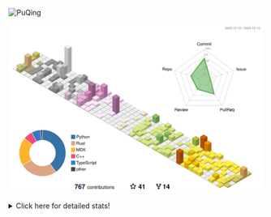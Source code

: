 ![PuQing](https://user-images.githubusercontent.com/27223114/171565019-9a56fae6-b08b-421f-99db-7e830da42371.png)

![](./profile-3d-contrib/profile-season-animate.svg)

<details>
<summary>Click here for detailed stats!</summary>

<!--START_SECTION:waka-->
![Lines of code](https://img.shields.io/badge/From%20Hello%20World%20I%27ve%20Written-1.5%20million%20lines%20of%20code-blue)

**🐱 My GitHub Data** 

> 📦 413.4 kB Used in GitHub's Storage 
 > 
> 🚫 Not Opted to Hire
 > 
> 📜 38 Public Repositories 
 > 
> 🔑 32 Private Repositories 
 > 
**I'm an Early 🐤** 

```text
🌞 Morning                615 commits         ██░░░░░░░░░░░░░░░░░░░░░░░   07.39 % 
🌆 Daytime                3629 commits        ███████████░░░░░░░░░░░░░░   43.58 % 
🌃 Evening                1912 commits        ██████░░░░░░░░░░░░░░░░░░░   22.96 % 
🌙 Night                  2171 commits        ███████░░░░░░░░░░░░░░░░░░   26.07 % 
```


📊 **This Week I Spent My Time On** 

```text
💬 Programming Languages: 
Rust                     8 hrs 28 mins       █████░░░░░░░░░░░░░░░░░░░░   19.40 % 
Browsing                 6 hrs 15 mins       ████░░░░░░░░░░░░░░░░░░░░░   14.33 % 
Other                    5 hrs 47 mins       ███░░░░░░░░░░░░░░░░░░░░░░   13.26 % 
Fish Touching            4 hrs 14 mins       ██░░░░░░░░░░░░░░░░░░░░░░░   09.72 % 
Communicating            3 hrs 23 mins       ██░░░░░░░░░░░░░░░░░░░░░░░   07.75 % 

🔥 Editors: 
VS Code                  12 hrs 29 mins      ███████░░░░░░░░░░░░░░░░░░   28.57 % 
Chrome                   12 hrs 26 mins      ███████░░░░░░░░░░░░░░░░░░   28.47 % 
WeChat                   6 hrs 17 mins       ████░░░░░░░░░░░░░░░░░░░░░   14.39 % 
Terminal                 2 hrs 49 mins       ██░░░░░░░░░░░░░░░░░░░░░░░   06.48 % 
Zotero                   2 hrs 8 mins        █░░░░░░░░░░░░░░░░░░░░░░░░   04.90 % 

💻 Operating System: 
Mac                      32 hrs 36 mins      ███████████████████░░░░░░   74.62 % 
WSL                      9 hrs 31 mins       █████░░░░░░░░░░░░░░░░░░░░   21.81 % 
Linux                    1 hr 33 mins        █░░░░░░░░░░░░░░░░░░░░░░░░   03.57 % 
```


<!--END_SECTION:waka-->
</details>
